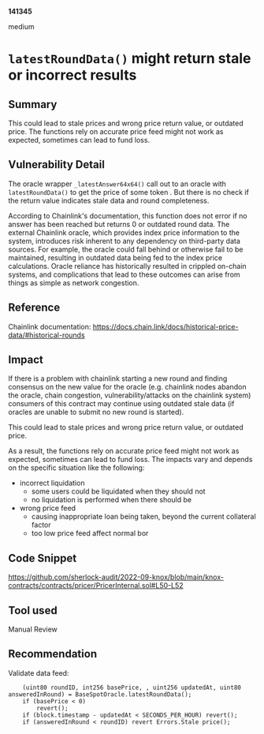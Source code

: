 __141345__

medium

# `latestRoundData()` might return stale or incorrect results

## Summary

This could lead to stale prices and wrong price return value, or outdated price. The functions rely on accurate price feed might not work as expected, sometimes can lead to fund loss. 


## Vulnerability Detail

The oracle wrapper `_latestAnswer64x64()` call out to an oracle with `latestRoundData()` to get the price of some token . But there is no check if the return value indicates stale data and round completeness.

According to Chainlink's documentation, this function does not error if no answer has been reached but returns 0 or outdated round data. The external Chainlink oracle, which provides index price information to the system, introduces risk inherent to any dependency on third-party data sources. For example, the oracle could fall behind or otherwise fail to be maintained, resulting in outdated data being fed to the index price calculations. Oracle reliance has historically resulted in crippled on-chain systems, and complications that lead to these outcomes can arise from things as simple as network congestion.

## Reference
Chainlink documentation:
https://docs.chain.link/docs/historical-price-data/#historical-rounds

## Impact

If there is a problem with chainlink starting a new round and finding consensus on the new value for the oracle (e.g. chainlink nodes abandon the oracle, chain congestion, vulnerability/attacks on the chainlink system) consumers of this contract may continue using outdated stale data (if oracles are unable to submit no new round is started).

This could lead to stale prices and wrong price return value, or outdated price.

As a result, the functions rely on accurate price feed might not work as expected, sometimes can lead to fund loss. The impacts vary and depends on the specific situation like the following:
- incorrect liquidation
    - some users could be liquidated when they should not
    - no liquidation is performed when there should be
- wrong price feed 
    - causing inappropriate loan being taken, beyond the current collateral factor
    - too low price feed affect normal bor


## Code Snippet

https://github.com/sherlock-audit/2022-09-knox/blob/main/knox-contracts/contracts/pricer/PricerInternal.sol#L50-L52



## Tool used

Manual Review


## Recommendation

Validate data feed:
```solidity
    (uint80 roundID, int256 basePrice, , uint256 updatedAt, uint80 answeredInRound) = BaseSpotOracle.latestRoundData();
    if (basePrice < 0)
        revert();
    if (block.timestamp - updatedAt < SECONDS_PER_HOUR) revert();
    if (answeredInRound < roundID) revert Errors.Stale price();
```